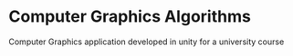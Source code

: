 # Computer Graphics Algorithms
 Computer Graphics application developed in unity for a university course

